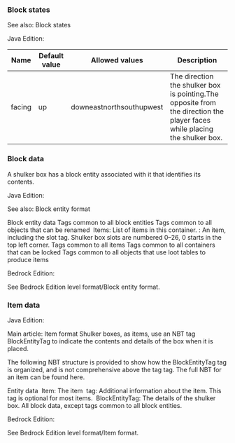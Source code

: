 ### Block states
See also: Block states

Java Edition:

| Name   | Default value | Allowed values           | Description                                                                                                               |
|--------|---------------|--------------------------|---------------------------------------------------------------------------------------------------------------------------|
| facing | up            | downeastnorthsouthupwest | The direction the shulker box is pointing.The opposite from the direction the player faces while placing the shulker box. |



### Block data
A shulker box has a block entity associated with it that identifies its contents.

Java Edition:

See also: Block entity format


 Block entity data
Tags common to all block entities
Tags common to all objects that can be renamed
 Items: List of items in this container.
: An item, including the slot tag. Shulker box slots are numbered 0–26, 0 starts in the top left corner.
Tags common to all items
Tags common to all containers that can be locked
Tags common to all objects that use loot tables to produce items

Bedrock Edition:

See Bedrock Edition level format/Block entity format.
### Item data
Java Edition:

Main article: Item format
Shulker boxes, as items, use an NBT tag BlockEntityTag to indicate the contents and details of the box when it is placed.

The following NBT structure is provided to show how the BlockEntityTag tag is organized, and is not comprehensive above the tag tag. The full NBT for an item can be found here.


 Entity data
 Item: The item
 tag: Additional information about the item. This tag is optional for most items.
 BlockEntityTag: The details of the shulker box.
All block data, except tags common to all block entities.

Bedrock Edition:

See Bedrock Edition level format/Item format.

